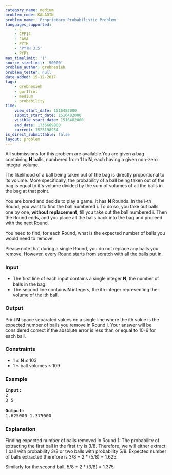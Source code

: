 ```yaml
---
category_name: medium
problem_code: KALADIN
problem_name: 'Proprietary Probabilistic Problem'
languages_supported:
    - C
    - CPP14
    - JAVA
    - PYTH
    - 'PYTH 3.5'
    - PYPY
max_timelimit: '1'
source_sizelimit: '50000'
problem_author: grebnesieh
problem_tester: null
date_added: 15-12-2017
tags:
    - grebnesieh
    - gwr17rol
    - medium
    - probability
time:
    view_start_date: 1516482000
    submit_start_date: 1516482000
    visible_start_date: 1516482000
    end_date: 1735669800
    current: 1525198954
is_direct_submittable: false
layout: problem
---
```

All submissions for this problem are available.You are given a bag containing **N** balls, numbered from 1 to **N**, each having a given non-zero integral volume.

The likelihood of a ball being taken out of the bag is directly proportional to its volume. More specifically, the probability of a ball being taken out of the bag is equal to it's volume divided by the sum of volumes of all the balls in the bag at that point.

You are bored and decide to play a game. It has **N** Rounds. In the i-th Round, you want to find the ball numbered i. To do so, you take out balls one by one, **without replacement**, till you take out the ball numbered i. Then the Round ends, and you place all the balls back into the bag and proceed with the next Round.

You need to find, for each Round, what is the expected number of balls you would need to remove.

Please note that during a single Round, you do not replace any balls you remove. However, every Round starts from scratch with all the balls put in.

### Input

- The first line of each input contains a single integer **N**, the number of balls in the bag.
- The second line contains **N** integers, the ith integer representing the volume of the ith ball.

### Output

Print **N** space separated values on a single line where the ith value is the expected number of balls you remove in Round i. Your answer will be considered correct if the absolute error is less than or equal to 10-6 for each ball.

### Constraints

- 1 ≤ **N** ≤ 103
- 1 ≤ ball volumes ≤ 109

### Example

<pre><b>Input:</b>
2
3 5

<b>Output:</b>
1.625000 1.375000
</pre>
### Explanation

Finding expected number of balls removed in Round 1: The probability of extracting the first ball in the first try is 3/8. Therefore, we will either extract 1 ball with probability 3/8 or two balls with probability 5/8. Expected number of balls extracted therefore is 3/8 + 2 \* (5/8) = 1.625.

Similarly for the second ball, 5/8 + 2 \* (3/8) = 1.375

